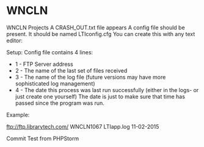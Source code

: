 # WNCLN
WNCLN Projects
A CRASH_OUT.txt file appears
A config file should be present. It should be named LTIconfig.cfg You can create this with any text editor:

Setup: Config file contains 4 lines:
 * 1 - FTP Server address
 * 2 - The name of the last set of files received
 * 3 - The name of the log file (future versions may have more sophisticated log management)
 * 4 - The date this process was last run successfully (either in the logs- or just create one yourself)
 The date is just to make sure that time has passed since the program was run.

Example:

ftp://ftp.librarytech.com/
WNCLN1067
LTIapp.log
11-02-2015

Commit Test from PHPStorm
